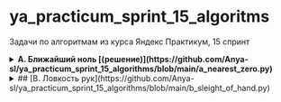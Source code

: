 # ya_practicum_sprint_15_algoritms
Задачи по алгоритмам из курса Яндекс Практикум, 15 спринт

<details>
<summary>
<b>A. Ближайший ноль [(решение)](https://github.com/Anya-sl/ya_practicum_sprint_15_algorithms/blob/main/a_nearest_zero.py)</b>
</summary>

Тимофей ищет место, чтобы построить себе дом. Улица, на которой он хочет жить, имеет длину n, то есть состоит из n одинаковых идущих подряд участков. Каждый участок либо пустой, либо на нём уже построен дом.

Общительный Тимофей не хочет жить далеко от других людей на этой улице. Поэтому ему важно для каждого участка знать расстояние до ближайшего пустого участка. Если участок пустой, эта величина будет равна нулю — расстояние до самого себя.

Помогите Тимофею посчитать искомые расстояния. Для этого у вас есть карта улицы. Дома в городе Тимофея нумеровались в том порядке, в котором строились, поэтому их номера на карте никак не упорядочены. Пустые участки обозначены нулями.

**Формат ввода**

В первой строке дана длина улицы —– n (1 ≤ n ≤ 10^6). В следующей строке записаны n целых неотрицательных чисел — номера домов и обозначения пустых участков на карте (нули). Гарантируется, что в последовательности есть хотя бы один ноль. Номера домов (положительные числа) уникальны и не превосходят 10^9.

**Формат вывода**

Для каждого из участков выведите расстояние до ближайшего нуля. Числа выводите в одну строку, разделяя их пробелами.

![sample](https://github.com/Anya-sl/ya_practicum_sprint_15_algorithms/blob/main/pictures/a_nearest_zero.PNG)
</details>

<details>
<summary> ## [B. Ловкость рук](https://github.com/Anya-sl/ya_practicum_sprint_15_algorithms/blob/main/b_sleight_of_hand.py)</summary>
Игра «Тренажёр для скоростной печати» представляет собой поле из клавиш 4x4. В нём на каждом раунде появляется конфигурация цифр и точек. На клавише написана либо точка, либо цифра от 1 до 9.

В момент времени t игрок должен одновременно нажать на все клавиши, на которых написана цифра t. Гоша и Тимофей могут нажать в один момент времени на k клавиш каждый. Если в момент времени t нажаты все нужные клавиши, то игроки получают 1 балл.

Найдите число баллов, которое смогут заработать Гоша и Тимофей, если будут нажимать на клавиши вдвоём.

![sample_keyboard](https://github.com/Anya-sl/ya_practicum_sprint_15_algorithms/blob/main/pictures/b_sleight_of_hand_0.PNG)

**Формат ввода**

В первой строке дано целое число k (1 ≤ k ≤ 5).
В четырёх следующих строках задан вид тренажёра -— по 4 символа в каждой строке. Каждый символ – либо точка, либо цифра от 1 до 9. Символы одной строки идут подряд и не разделены пробелами.

**Формат вывода**

Выведите единственное число -— максимальное количество баллов, которое смогут набрать Гоша и Тимофей.
![sample_1_2](https://github.com/Anya-sl/ya_practicum_sprint_15_algorithms/blob/main/pictures/b_sleight_of_hand_1.PNG)
![sample_3](https://github.com/Anya-sl/ya_practicum_sprint_15_algorithms/blob/main/pictures/b_sleight_of_hand_2.PNG)
</details>
